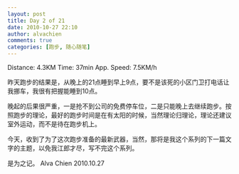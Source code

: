 ```yaml
---
layout: post
title: Day 2 of 21
date: 2010-10-27 22:10
author: alvachien
comments: true
categories: [跑步, 随心随笔]
---
```

Distance: 4.3KM
Time: 37min
App. Speed: 7.5KM/h

昨天跑步的结果是，从晚上的21点睡到早上9点，要不是该死的小区门卫打电话让我挪车，我很有把握能睡到10点。

晚起的后果很严重，一是抢不到公司的免费停车位，二是只能晚上去继续跑步。按照跑步的理论，最好的跑步时间是在有太阳的时候，当然理论归理论，理论还建议室外运动，而不是待在跑步机上。

今天，收到了为了这次跑步准备的最新武器，当然，那将是我这个系列的下一篇文字的主题，以免我江郎才尽，写不完这个系列。

是为之记。
Alva Chien
2010.10.27
